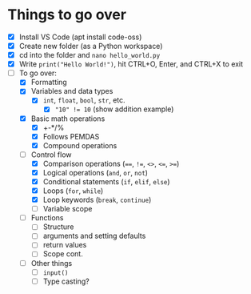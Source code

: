 # Things to go over

- [x] Install VS Code (apt install code-oss)
- [x] Create new folder (as a Python workspace)
- [x] cd into the folder and `nano hello_world.py`
- [x] Write `print("Hello World!")`, hit CTRL+O, Enter, and CTRL+X to exit
- [ ] To go over:
  - [x] Formatting
  - [x] Variables and data types
    - [x] `int`, `float`, `bool`, `str`, etc.
      - [x] `"10" != 10` (show addition example)
  - [x] Basic math operations
    - [x] +-*/%
    - [x] Follows PEMDAS
    - [x] Compound operations
  - [ ] Control flow
    - [x] Comparison operations (`==`, `!=`, `<>`, `<=`, `>=`)
    - [x] Logical operations (`and`, `or`, `not`)
    - [x] Conditional statements (`if`, `elif`, `else`)
    - [x] Loops (`for`, `while`)
    - [x] Loop keywords (`break`, `continue`)
    - [ ] Variable scope
  - [ ] Functions
    - [ ] Structure
    - [ ] arguments and setting defaults
    - [ ] return values
    - [ ] Scope cont.
  - [ ] Other things
    - [ ] `input()`
    - [ ] Type casting?

